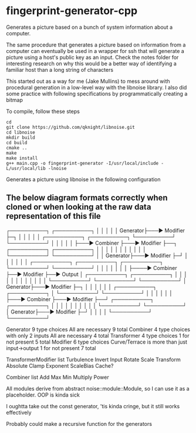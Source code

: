 # fingerprint-generator-cpp
Generates a picture based on a bunch of system information about a computer.

The same procedure that generates a picture based on information from a computer can eventually be used in a wrapper for ssh that will generate a picture using a host's public key as an input. Check the notes folder for interesting research on why this would be a better way of identifying a familiar host than a long string of characters

This started out as a way for me (Jake Mullins) to mess around with procedural generation in a low-level way with the libnoise library. I also did some practice with following specifications by programmatically creating a bitmap

To compile, follow these steps
    
```shell
cd
git clone https://github.com/qknight/libnoise.git
cd libnoise
mkdir build
cd build
cmake ..
make
make install
g++ main.cpp -o fingerprint-generator -I/usr/local/include -L/usr/local/lib -lnoise
```

Generates a picture using libnoise in the following configuration
## The below diagram formats correctly when cloned or when looking at the raw data representation of this file
┌──────────┐   ┌──────────┐
│          │   │          │
│ Generator├───► Modifier ├─┐
│          │   │          │ │   ┌──────────┐   ┌──────────┐
└──────────┘   └──────────┘ │   │          │   │          │
                            ├───► Combiner ├───► Modifier ├──┐
┌──────────┐   ┌──────────┐ │   │          │   │          │  │
│          │   │          │ │   └──────────┘   └──────────┘  │
│ Generator├───► Modifier ├─┘                                │
│          │   │          │                                  │    ┌──────────┐  ┌──────────┐  ┌──────────┐
└──────────┘   └──────────┘                                  │    │          │  │          │  │          │
                                                             ├────► Combiner ├──► Modifier ├──►  Output  │
┌──────────┐   ┌──────────┐                                  │    │          │  │          │  │          │
│          │   │          │                                  │    └──────────┘  └──────────┘  └──────────┘
│ Generator├───► Modifier ├─┐                                │
│          │   │          │ │   ┌──────────┐   ┌──────────┐  │
└──────────┘   └──────────┘ │   │          │   │          │  │
                            ├───► Combiner ├───► Modifier ├──┘
┌──────────┐   ┌──────────┐ │   │          │   │          │
│          │   │          │ │   └──────────┘   └──────────┘
│ Generator├───► Modifier ├─┘
│          │   │          │
└──────────┘   └──────────┘

Generator
    9 type choices
    All are necessary
    9 total
Combiner
    4 type choices with only 2 inputs
    All are necessary
    4 total
Transformer
    4 type choices
    1 for not present
    5 total
Modifier
    6 type choices
        Curve/Terrace is more than just input->output
    1 for not present
    7 total

TransformerModifier list
    Turbulence
    Invert Input
    Rotate
    Scale
    Transform
    Absolute
    Clamp
    Exponent
    ScaleBias
    Cache?

Combiner list
    Add
    Max
    Min
    Multiply
    Power


All modules derive from abstract noise::module::Module, so I can use it as a placeholder. OOP is kinda sick

I oughtta take out the const generator, 'tis kinda cringe, but it still works effectively

Probably could make a recursive function for the generators
